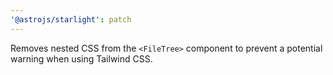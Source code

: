 ```yaml
---
'@astrojs/starlight': patch
---
```


Removes nested CSS from the `<FileTree>` component to prevent a potential warning when using Tailwind CSS.

